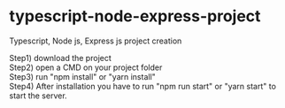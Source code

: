 # typescript-node-express-project
Typescript, Node js, Express js project creation

Step1) download the project<br/>
Step2) open a CMD on your project folder<br/>
Step3) run "npm install" or "yarn install"<br/>
Step4) After installation you have to run "npm run start" or "yarn start" to start the server.
